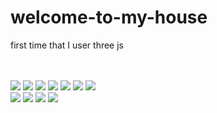 # welcome-to-my-house
first time that I user three js

</br></br>
![](https://img.shields.io/github/issues/0xfederico/welcome-to-my-house)
![](https://img.shields.io/github/forks/0xfederico/welcome-to-my-house)
![](https://img.shields.io/github/stars/0xfederico/welcome-to-my-house)
![](https://img.shields.io/github/license/0xfederico/welcome-to-my-house)
![](https://img.shields.io/github/languages/count/0xfederico/welcome-to-my-house)
![](https://img.shields.io/github/languages/top/0xfederico/welcome-to-my-house)
![](https://img.shields.io/github/repo-size/0xfederico/welcome-to-my-house)
</br>
![](https://img.shields.io/github/downloads/0xfederico/welcome-to-my-house/latest/total)
![](https://img.shields.io/github/v/release/0xfederico/welcome-to-my-house)
![](https://img.shields.io/github/last-commit/0xfederico/welcome-to-my-house)
![](https://img.shields.io/github/commit-activity/y/0xfederico/welcome-to-my-house)
